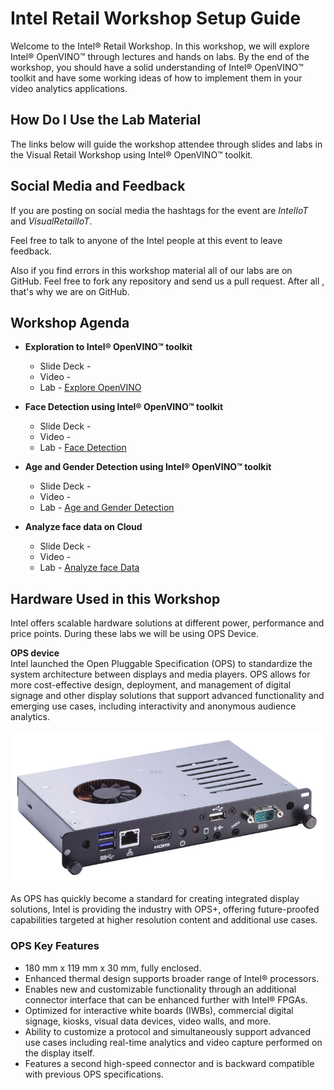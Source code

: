 # Intel Retail Workshop Setup Guide
Welcome to the Intel® Retail Workshop. In this workshop, we will explore Intel® OpenVINO™ through lectures and hands on labs. By the end of the workshop, you should have a solid understanding of Intel® OpenVINO™ toolkit and have some working ideas of how to implement them in your video analytics applications.
## How Do I Use the Lab Material
The links below will guide the workshop attendee through slides and labs in the Visual Retail Workshop using Intel® OpenVINO™ toolkit.


## Social Media and Feedback
If you are posting on social media the hashtags for the event are *IntelIoT* and *VisualRetailIoT*.

Feel free to talk to anyone of the Intel people at this event to leave feedback.

Also if you find errors in this workshop material all of our labs are on GitHub. Feel free to fork any repository and send us a pull request. After all , that's why we are on GitHub.
## Workshop Agenda
* **Exploration to Intel® OpenVINO™ toolkit**

  - Slide Deck -
  - Video -
  - Lab - [Explore OpenVINO](./Explore_OpenVINO.md)


* **Face Detection using Intel® OpenVINO™ toolkit**
  - Slide Deck -
  - Video -
  - Lab - [Face Detection](./Face_detection.md)


* **Age and Gender Detection using Intel® OpenVINO™ toolkit**
  - Slide Deck -
  - Video -
  - Lab - [Age and Gender Detection](./Age_Gender_Detection.md)


* **Analyze face data on Cloud**
    - Slide Deck -
    - Video -
    - Lab - [Analyze face Data](./Analyse_face_data_on_cloud.md)


## Hardware Used in this Workshop
Intel offers scalable hardware solutions at different power, performance and price points. During these labs we will be using OPS Device.

**OPS device**                                                 
Intel launched the Open Pluggable Specification (OPS) to standardize the system architecture between displays and media players. OPS allows for more cost-effective design, deployment, and management of digital signage and other display solutions that support advanced functionality and emerging use cases, including interactivity and anonymous audience analytics.


![](images/opsdevice.png)

As OPS has quickly become a standard for creating integrated display solutions, Intel is providing the industry with OPS+, offering future-proofed capabilities targeted at higher resolution content and additional use cases.
### OPS Key Features
- 180 mm x 119 mm x 30 mm, fully enclosed.
- Enhanced thermal design supports broader range of Intel® processors.
- Enables new and customizable functionality through an additional connector interface that can be enhanced further with Intel® FPGAs.
- Optimized for interactive white boards (IWBs), commercial digital signage, kiosks, visual data devices, video walls, and more.
- Ability to customize a protocol and simultaneously support advanced use cases including real-time analytics and video capture performed on the display itself.
- Features a second high-speed connector and is backward compatible with previous OPS specifications.
